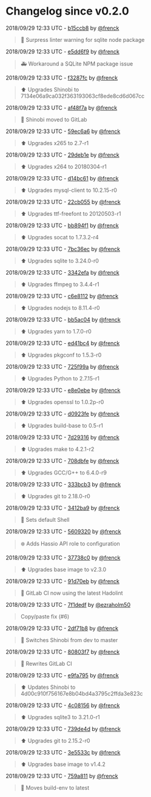 # Changelog since v0.2.0

2018/09/29 12:33 UTC - [b15ccb8](https://github.com/hassio-addons/addon-shinobi/commit/b15ccb81f80d1200309e1faa9e6072db8c8c4de6) by [@frenck](https://github.com/frenck)
> :shirt: Surpress linter warning for sqlite node package 

2018/09/29 12:33 UTC - [e5dd6f9](https://github.com/hassio-addons/addon-shinobi/commit/e5dd6f97280f8cb92523d9da9e89c2cd2f8d1ce4) by [@frenck](https://github.com/frenck)
> :ambulance: Workaround a SQLite NPM package issue 

2018/09/29 12:33 UTC - [f3287fc](https://github.com/hassio-addons/addon-shinobi/commit/f3287fca157627fc7cd676d5a736311244184db3) by [@frenck](https://github.com/frenck)
> :arrow_up: Upgrades Shinobi to 7134e06a9ca032f363193063cf8ede8cd6d067cc 

2018/09/29 12:33 UTC - [af48f7a](https://github.com/hassio-addons/addon-shinobi/commit/af48f7aebf7e049e198dba9aa3913e82de7326f5) by [@frenck](https://github.com/frenck)
> :tractor: Shinobi moved to GitLab 

2018/09/29 12:33 UTC - [59ec6a6](https://github.com/hassio-addons/addon-shinobi/commit/59ec6a6d510e4810dd64ae9f57a081879ac6eb56) by [@frenck](https://github.com/frenck)
> :arrow_up: Upgrades x265 to 2.7-r1 

2018/09/29 12:33 UTC - [29deb1e](https://github.com/hassio-addons/addon-shinobi/commit/29deb1e1668b453043e9fedaa53625c14b2ed335) by [@frenck](https://github.com/frenck)
> :arrow_up: Upgrades x264 to 20180304-r1 

2018/09/29 12:33 UTC - [d14bc61](https://github.com/hassio-addons/addon-shinobi/commit/d14bc61c05cb4d86f18ed34ed4a75f44a764791d) by [@frenck](https://github.com/frenck)
> :arrow_up: Upgrades mysql-client to 10.2.15-r0 

2018/09/29 12:33 UTC - [22cb055](https://github.com/hassio-addons/addon-shinobi/commit/22cb055d07885fa8f23348e1577b5653879a0d83) by [@frenck](https://github.com/frenck)
> :arrow_up: Upgrades ttf-freefont to 20120503-r1 

2018/09/29 12:33 UTC - [bb894f1](https://github.com/hassio-addons/addon-shinobi/commit/bb894f1f3fd7c02b340da1de43bc7495b72e0d73) by [@frenck](https://github.com/frenck)
> :arrow_up: Upgrades socat to 1.7.3.2-r4 

2018/09/29 12:33 UTC - [7bc36ec](https://github.com/hassio-addons/addon-shinobi/commit/7bc36ec0922d1c5d9aca383d820e7d8149384de5) by [@frenck](https://github.com/frenck)
> :arrow_up: Upgrades sqlite to 3.24.0-r0 

2018/09/29 12:33 UTC - [3342efa](https://github.com/hassio-addons/addon-shinobi/commit/3342efa593982c02a0ca7d8fa709eacb96a1ed4c) by [@frenck](https://github.com/frenck)
> :arrow_up: Upgrades ffmpeg to 3.4.4-r1 

2018/09/29 12:33 UTC - [c6e8112](https://github.com/hassio-addons/addon-shinobi/commit/c6e81123d7943756ad03b05f36cdad776d4a891c) by [@frenck](https://github.com/frenck)
> :arrow_up: Upgrades nodejs to 8.11.4-r0 

2018/09/29 12:33 UTC - [bb5ac04](https://github.com/hassio-addons/addon-shinobi/commit/bb5ac049d2eb7857cd2e17c87a6c5a4eedb67feb) by [@frenck](https://github.com/frenck)
> :arrow_up: Upgrades yarn to 1.7.0-r0 

2018/09/29 12:33 UTC - [ed41bc4](https://github.com/hassio-addons/addon-shinobi/commit/ed41bc4d82de081e160b91858f01038f13941a61) by [@frenck](https://github.com/frenck)
> :arrow_up: Upgrades pkgconf to 1.5.3-r0 

2018/09/29 12:33 UTC - [725f99a](https://github.com/hassio-addons/addon-shinobi/commit/725f99a6fb8e363d9aed06284568f7591f491546) by [@frenck](https://github.com/frenck)
> :arrow_up: Upgrades Python to 2.7.15-r1 

2018/09/29 12:33 UTC - [e8e0ebe](https://github.com/hassio-addons/addon-shinobi/commit/e8e0ebed97297442ba1d9db53b06577dd8391cb9) by [@frenck](https://github.com/frenck)
> :arrow_up: Upgrades openssl to 1.0.2p-r0 

2018/09/29 12:33 UTC - [d0923fe](https://github.com/hassio-addons/addon-shinobi/commit/d0923fe6efe263dc5bf1b77bcc611f3146d422fb) by [@frenck](https://github.com/frenck)
> :arrow_up: Upgrades build-base to 0.5-r1 

2018/09/29 12:33 UTC - [7d29316](https://github.com/hassio-addons/addon-shinobi/commit/7d29316136323affa66583081abe6b820f610135) by [@frenck](https://github.com/frenck)
> :arrow_up: Upgrades make to 4.2.1-r2 

2018/09/29 12:33 UTC - [708dbfe](https://github.com/hassio-addons/addon-shinobi/commit/708dbfe28bb55182786e82d1c158e75f63735a06) by [@frenck](https://github.com/frenck)
> :arrow_up: Upgrades GCC/G++ to 6.4.0-r9 

2018/09/29 12:33 UTC - [333bcb3](https://github.com/hassio-addons/addon-shinobi/commit/333bcb3f3fe6f5d09d0eb42e6d5f3c5c6bad5a90) by [@frenck](https://github.com/frenck)
> :arrow_up: Upgrades git to 2.18.0-r0 

2018/09/29 12:33 UTC - [3412ba9](https://github.com/hassio-addons/addon-shinobi/commit/3412ba9e70ef29f2dfca2b0d5c66febfb4cdc1f2) by [@frenck](https://github.com/frenck)
> :whale: Sets default Shell 

2018/09/29 12:33 UTC - [5609320](https://github.com/hassio-addons/addon-shinobi/commit/560932048c1388fce09748479eee3008ebfc85c6) by [@frenck](https://github.com/frenck)
> :snowflake: Adds Hassio API role to configuration 

2018/09/29 12:33 UTC - [37738c0](https://github.com/hassio-addons/addon-shinobi/commit/37738c0f93dcdc5fd323804510a86287352bf09a) by [@frenck](https://github.com/frenck)
> :arrow_up: Upgrades base image to v2.3.0 

2018/09/29 12:33 UTC - [91d70eb](https://github.com/hassio-addons/addon-shinobi/commit/91d70eb1e1cb72e059a5b6d3212363c6a1313ce0) by [@frenck](https://github.com/frenck)
> :rocket: GitLab CI now using the latest Hadolint 

2018/09/29 12:33 UTC - [7f1dedf](https://github.com/hassio-addons/addon-shinobi/commit/7f1dedf7867eaab46ce9588957113993ad274f74) by [@ezraholm50](https://github.com/ezraholm50)
> Copy/paste fix (#6) 

2018/09/29 12:33 UTC - [2df71b8](https://github.com/hassio-addons/addon-shinobi/commit/2df71b814a6052d8a1652917e471df17520b436e) by [@frenck](https://github.com/frenck)
> :hammer: Switches Shinobi from dev to master 

2018/09/29 12:33 UTC - [80803f7](https://github.com/hassio-addons/addon-shinobi/commit/80803f745387f38180de723270e1afdda9736a38) by [@frenck](https://github.com/frenck)
> :rocket: Rewrites GitLab CI 

2018/09/29 12:33 UTC - [e9fa795](https://github.com/hassio-addons/addon-shinobi/commit/e9fa79524215e3f1d47c42c7dfc1088857a7876b) by [@frenck](https://github.com/frenck)
> :arrow_up: Updates Shinobi to 4d00c910f756167e8b04bd4a3795c2ffda3e823c 

2018/09/29 12:33 UTC - [4c08156](https://github.com/hassio-addons/addon-shinobi/commit/4c08156a5398014a9315636405ee116f40e5ab93) by [@frenck](https://github.com/frenck)
> :arrow_up: Upgrades sqlite3 to 3.21.0-r1 

2018/09/29 12:33 UTC - [739de4d](https://github.com/hassio-addons/addon-shinobi/commit/739de4dd8d7bef104123bc8048e6a0d23103319a) by [@frenck](https://github.com/frenck)
> :arrow_up: Upgrades git to 2.15.2-r0 

2018/09/29 12:33 UTC - [3e5533c](https://github.com/hassio-addons/addon-shinobi/commit/3e5533c9bfbd77997460440cdfc99e16e3b983d2) by [@frenck](https://github.com/frenck)
> :arrow_up: Upgrades base image to v1.4.2 

2018/09/29 12:33 UTC - [759a811](https://github.com/hassio-addons/addon-shinobi/commit/759a811762d82708bfa56beecc4fa1d36f0bead9) by [@frenck](https://github.com/frenck)
> :rocket: Moves build-env to latest 

